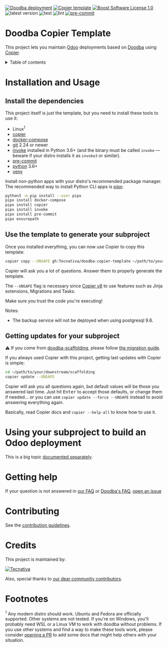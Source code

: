 [![Doodba deployment](https://img.shields.io/badge/deployment-doodba-informational)][doodba]
[![Copier template](https://img.shields.io/badge/template%20engine-copier-informational)][copier]
[![Boost Software License 1.0](https://img.shields.io/badge/license-bsl--1.0-important)](COPYING)
![latest version](https://img.shields.io/github/v/release/Tecnativa/doodba-copier-template?sort=semver)
![test](https://github.com/Tecnativa/doodba-copier-template/workflows/test/badge.svg)
![lint](https://github.com/Tecnativa/doodba-copier-template/workflows/lint/badge.svg)
[![pre-commit](https://img.shields.io/badge/pre--commit-enabled-brightgreen?logo=pre-commit&logoColor=white)](https://pre-commit.com/)

# Doodba Copier Template

This project lets you maintain [Odoo][] deployments based on [Doodba][] using
[Copier][].

<details>
<!-- prettier-ignore-start -->
<!-- START doctoc generated TOC please keep comment here to allow auto update -->
<!-- DON'T EDIT THIS SECTION, INSTEAD RE-RUN doctoc TO UPDATE -->
<summary>Table of contents</summary>

- [Installation and Usage](#installation-and-usage)
  - [Install the dependencies](#install-the-dependencies)
  - [Use the template to generate your subproject](#use-the-template-to-generate-your-subproject)
  - [Getting updates for your subproject](#getting-updates-for-your-subproject)
- [Using your subproject to build an Odoo deployment](#using-your-subproject-to-build-an-odoo-deployment)
- [Getting help](#getting-help)
- [Contributing](#contributing)
- [Credits](#credits)
- [Footnotes](#footnotes)

<!-- END doctoc generated TOC please keep comment here to allow auto update -->
<!-- prettier-ignore-end -->
</details>

# Installation and Usage

## Install the dependencies

This project itself is just the template, but you need to install these tools to use it:

- Linux<sup>1</sup>
- [copier][]
- [docker-compose](https://docs.docker.com/compose/install/)
- [git](https://git-scm.com/) 2.24 or newer
- [invoke](https://www.pyinvoke.org/) installed in Python 3.6+ (and the binary must be
  called `invoke` — beware if your distro installs it as `invoke3` or similar).
- [pre-commit](https://pre-commit.com/)
- [python](https://www.python.org/) 3.6+
- [venv](https://docs.python.org/3/library/venv.html)

Install non-python apps with your distro's recommended package manager. The recommended
way to install Python CLI apps is [pipx](https://pipxproject.github.io/pipx/):

```bash
python3 -m pip install --user pipx
pipx install docker-compose
pipx install copier
pipx install invoke
pipx install pre-commit
pipx ensurepath
```

## Use the template to generate your subproject

Once you installed everything, you can now use Copier to copy this template:

```bash
copier copy --UNSAFE gh:Tecnativa/doodba-copier-template ~/path/to/your/subproject
```

Copier will ask you a lot of questions. Answer them to properly generate the template.

The `--UNSAFE` flag is necessary since
[Copier v8](https://copier.readthedocs.io/en/stable/configuring/#unsafe) to use features
such as Jinja extensions, Migrations and Tasks.

Make sure you trust the code you're executing!

Notes:

- The backup service will not be deployed when using postgresql 9.6.

## Getting updates for your subproject

⚠️ If you come from
[doodba-scaffolding](https://github.com/Tecnativa/doodba-scaffolding), please follow
[the migration guide](docs/migrating-from-doodba-scaffolding.md).

If you always used Copier with this project, getting last updates with Copier is simple:

```bash
cd ~/path/to/your/downstream/scaffolding
copier update --UNSAFE
```

Copier will ask you all questions again, but default values will be those you answered
last time. Just hit <kbd>Enter</kbd> to accept those defaults, or change them if
needed... or you can use `copier update --force --UNSAFE` instead to avoid answering
everything again.

Basically, read Copier docs and `copier --help-all` to know how to use it.

# Using your subproject to build an Odoo deployment

This is a big topic [documented separately](docs/daily-usage.md).

# Getting help

If your question is not answered in [our FAQ](docs/faq.md) or
[Doodba's FAQ](https://github.com/Tecnativa/doodba#faq),
[open an issue](CONTRIBUTING.md#issues)

# Contributing

See the [contribution guidelines](CONTRIBUTING.md).

# Credits

This project is maintained by:

[![Tecnativa](https://www.tecnativa.com/r/H3p)](https://www.tecnativa.com/r/rIN)

Also, special thanks to
[our dear community contributors](https://github.com/Tecnativa/doodba-copier-template/graphs/contributors).

# Footnotes

<sup>1</sup> Any modern distro should work. Ubuntu and Fedora are officially supported.
Other systems are not tested. If you're on Windows, you'll probably need WSL or a Linux
VM to work with doodba without problems. If you use other systems and find a way to make
these tools work, please consider [opening a PR](#contributing) to add some docs that
might help others with your situation.

[copier]: https://github.com/copier-org/copier
[doodba]: https://github.com/Tecnativa/doodba
[odoo]: https://www.odoo.com/
